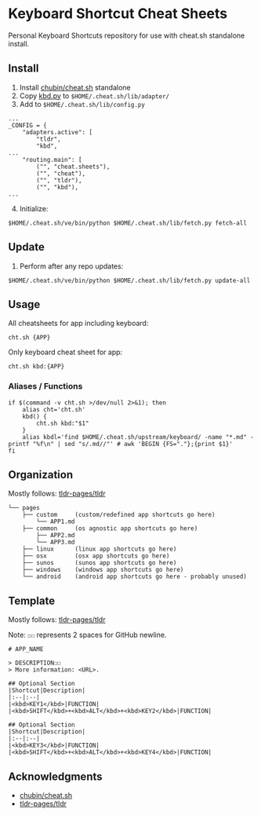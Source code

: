# Keyboard Shortcut Cheat Sheets

Personal Keyboard Shortcuts repository for use with cheat.sh standalone install.

## Install

1. Install [chubin/cheat.sh](https://github.com/chubin/cheat.sh/blob/master/doc/standalone.md) standalone
2. Copy [kbd.py](kbd.py) to `$HOME/.cheat.sh/lib/adapter/`
3. Add to `$HOME/.cheat.sh/lib/config.py`
```
...
_CONFIG = {
    "adapters.active": [
        "tldr",
        "kbd",
...
    "routing.main": [
        ("", "cheat.sheets"),
        ("", "cheat"),
        ("", "tldr"),
        ("", "kbd"),
...
```
4. Initialize:
```
$HOME/.cheat.sh/ve/bin/python $HOME/.cheat.sh/lib/fetch.py fetch-all
```

## Update

1. Perform after any repo updates:
```
$HOME/.cheat.sh/ve/bin/python $HOME/.cheat.sh/lib/fetch.py update-all
```

## Usage

All cheatsheets for app including keyboard:
```
cht.sh {APP}
```

Only keyboard cheat sheet for app:
```
cht.sh kbd:{APP}
```

### Aliases / Functions

```
if $(command -v cht.sh >/dev/null 2>&1); then
    alias cht='cht.sh'
    kbd() {
        cht.sh kbd:"$1"
    }
    alias kbdl='find $HOME/.cheat.sh/upstream/keyboard/ -name "*.md" -printf "%f\n" | sed "s/.md//"' # awk 'BEGIN {FS="."};{print $1}'                
fi
```

## Organization

Mostly follows: [tldr-pages/tldr](https://github.com/tldr-pages/tldr)
```
└── pages
    ├── custom     (custom/redefined app shortcuts go here)
        └── APP1.md
    ├── common     (os agnostic app shortcuts go here)
        ├── APP2.md
        └── APP3.md
    ├── linux      (linux app shortcuts go here)
    ├── osx        (osx app shortcuts go here)
    ├── sunos      (sunos app shortcuts go here)
    ├── windows    (windows app shortcuts go here)
    └── android    (android app shortcuts go here - probably unused)
```

## Template

Mostly follows: [tldr-pages/tldr](https://github.com/tldr-pages/tldr)

Note: `☐☐` represents 2 spaces for GitHub newline.
```
# APP_NAME

> DESCRIPTION☐☐
> More information: <URL>.

## Optional Section
|Shortcut|Description|
|:--|:--|
|<kbd>KEY1</kbd>|FUNCTION|
|<kbd>SHIFT</kbd>+<kbd>ALT</kbd>+<kbd>KEY2</kbd>|FUNCTION|

## Optional Section
|Shortcut|Description|
|:--|:--|
|<kbd>KEY3</kbd>|FUNCTION|
|<kbd>SHIFT</kbd>+<kbd>ALT</kbd>+<kbd>KEY4</kbd>|FUNCTION|
```

## Acknowledgments

- [chubin/cheat.sh](https://github.com/chubin/cheat.sh)
- [tldr-pages/tldr](https://github.com/tldr-pages/tldr)
